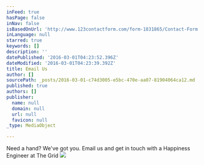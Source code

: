 ```yaml
---
inFeed: true
hasPage: false
inNav: false
isBasedOnUrl: 'http://www.123contactform.com/form-1831865/Contact-Form'
inLanguage: null
starred: true
keywords: []
description: ''
datePublished: '2016-03-01T04:23:52.396Z'
dateModified: '2016-03-01T04:23:39.392Z'
title: Email Us
author: []
sourcePath: _posts/2016-03-01-c74d3005-e5bc-470e-aa07-81904064ca12.md
published: true
authors: []
publisher:
  name: null
  domain: null
  url: null
  favicon: null
_type: MediaObject

---
```

Need a hand? We've got you. Email us and get in touch with a Happiness Engineer at The Grid
![](https://the-grid-user-content.s3-us-west-2.amazonaws.com/e1f5bcd4-3f0d-4b7f-b6d5-b4f2b9c2e3d1.jpg)